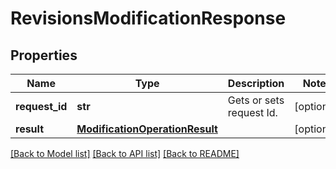 # RevisionsModificationResponse

## Properties
Name | Type | Description | Notes
------------ | ------------- | ------------- | -------------
**request_id** | **str** | Gets or sets request Id. | [optional] 
**result** | [**ModificationOperationResult**](ModificationOperationResult.md) |  | [optional] 

[[Back to Model list]](../README.md#documentation-for-models) [[Back to API list]](../README.md#documentation-for-api-endpoints) [[Back to README]](../README.md)

